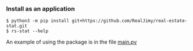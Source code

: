 ### Install as an application
```shell
$ python3 -m pip install git+https://github.com/RealJimy/real-estate-stat.git
$ rs-stat --help
```

An example of using the package is in the file [main.py](https://github.com/RealJimy/real-estate-stat/blob/master/main.py)
